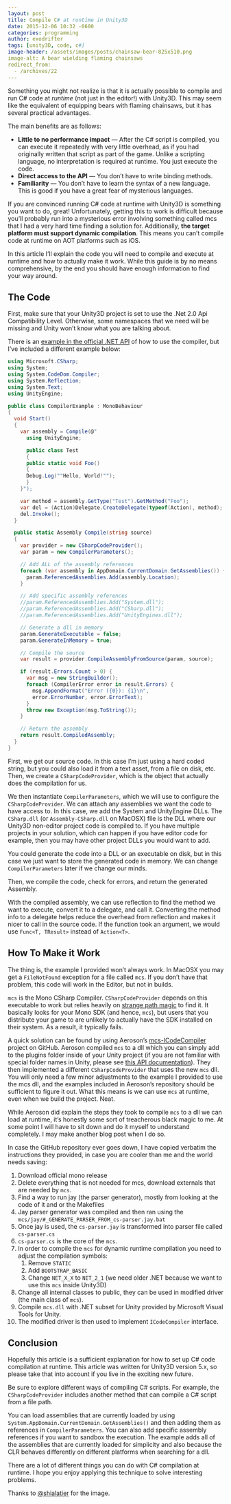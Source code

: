 ```yaml
---
layout: post
title: Compile C# at runtime in Unity3D
date: 2015-12-06 10:32 -0600
categories: programming
author: exodrifter
tags: [unity3D, code, c#]
image-header: /assets/images/posts/chainsaw-bear-825x510.png
image-alt: A bear wielding flaming chainsaws
redirect_from:
  - /archives/22
---
```


Something you might not realize is that it is actually possible to compile and
run C# code at *runtime* (not just in the editor!) with Unity3D. This may seem
like the equivalent of equipping bears with flaming chainsaws, but it has
several practical advantages.

The main benefits are as follows:

* **Little to no performance impact** &mdash; After the C# script is compiled,
  you can execute it repeatedly with very little overhead, as if you had
  originally written that script as part of the game. Unlike a scripting
  language, no interpretation is required at runtime. You just execute the code.
* **Direct access to the API** &mdash; You don’t have to write binding methods.
* **Familiarity** &mdash; You don’t have to learn the syntax of a new language.
  This is good if you have a great fear of mysterious languages.

If you are convinced running C# code at runtime with Unity3D is something you
want to do, great! Unfortunately, getting this to work is difficult because
you’ll probably run into a mysterious error involving something called mcs that
I had a very hard time finding a solution for. Additionally, **the target
platform must support dynamic compilation**. This means you can’t compile code
at runtime on AOT platforms such as iOS.

In this article I’ll explain the code you will need to compile and execute at
runtime and how to actually make it work. While this guide is by no means
comprehensive, by the end you should have enough information to find your way
around.

## The Code

First, make sure that your Unity3D project is set to use the .Net 2.0 Api
Compatibility Level. Otherwise, some namespaces that we need will be missing and
Unity won’t know what you are talking about.

There is an [example in the official .NET API][compiler example] of how to use
the compiler, but I’ve included a different example below:

```cs
using Microsoft.CSharp;
using System;
using System.CodeDom.Compiler;
using System.Reflection;
using System.Text;
using UnityEngine;

public class CompilerExample : MonoBehaviour
{
  void Start()
  {
    var assembly = Compile(@"
      using UnityEngine;

      public class Test
      {
      public static void Foo()
      {
      Debug.Log(""Hello, World!"");
      }
    }");

    var method = assembly.GetType("Test").GetMethod("Foo");
    var del = (Action)Delegate.CreateDelegate(typeof(Action), method);
    del.Invoke();
  }

  public static Assembly Compile(string source)
  {
    var provider = new CSharpCodeProvider();
    var param = new CompilerParameters();

    // Add ALL of the assembly references
    foreach (var assembly in AppDomain.CurrentDomain.GetAssemblies()) {
      param.ReferencedAssemblies.Add(assembly.Location);
    }

    // Add specific assembly references
    //param.ReferencedAssemblies.Add("System.dll");
    //param.ReferencedAssemblies.Add("CSharp.dll");
    //param.ReferencedAssemblies.Add("UnityEngines.dll");

    // Generate a dll in memory
    param.GenerateExecutable = false;
    param.GenerateInMemory = true;

    // Compile the source
    var result = provider.CompileAssemblyFromSource(param, source);

    if (result.Errors.Count > 0) {
      var msg = new StringBuilder();
      foreach (CompilerError error in result.Errors) {
        msg.AppendFormat("Error ({0}): {1}\n",
        error.ErrorNumber, error.ErrorText);
      }
      throw new Exception(msg.ToString());
    }

    // Return the assembly
    return result.CompiledAssembly;
  }
}
```

First, we get our source code. In this case I’m just using a hard coded string,
but you could also load it from a text asset, from a file on disk, etc. Then, we
create a `CSharpCodeProvider`, which is the object that actually does the
compilation for us.

We then instantiate `CompilerParameters`, which we will use to configure the
`CSharpCodeProvider`. We can attach any assemblies we want the code to have
access to. In this case, we add the System and UnityEngine DLLs. The
`CSharp.dll` (or `Assembly-CSharp.dll` on MacOSX) file is the DLL where our
Unity3D non-editor project code is compiled to. If you have multiple projects in
your solution, which can happen if you have editor code for example, then you
may have other project DLLs you would want to add.

You could generate the code into a DLL or an executable on disk, but in this
case we just want to store the generated code in memory. We can change
`CompilerParameters` later if we change our minds.

Then, we compile the code, check for errors, and return the generated Assembly.

With the compiled assembly, we can use reflection to find the method we want to
execute, convert it to a delegate, and call it. Converting the method info to a
delegate helps reduce the overhead from reflection and makes it nicer to call in
the source code. If the function took an argument, we would use
`Func<T, TResult>` instead of `Action<T>`.

## How To Make it Work

The thing is, the example I provided won’t always work. In MacOSX you may get a
`FileNotFound` exception for a file called `mcs`. If you don’t have that
problem, this code will work in the Editor, but not in builds.

`mcs` is the Mono CSharp Compiler. `CSharpCodeProvider` depends on this
executable to work but relies heavily on [strange path magic] to find it. It
basically looks for your Mono SDK (and hence, `mcs`), but users that you
distribute your game to are unlikely to actually have the SDK installed on their
system. As a result, it typically fails.

A quick solution can be found by using Aeroson’s [mcs-ICodeCompiler] project on
GitHub. Aeroson compiled `mcs` to a dll which you can simply add to the plugins
folder inside of your Unity project (if you are not familiar with special folder
names in Unity, please see [this API documentation][special folders]). They then
implemented a different `CSharpCodeProvider` that uses the new `mcs` dll. You
will only need a few minor adjustments to the example I provided to use the mcs
dll, and the examples included in Aeroson’s repository should be sufficient to
figure it out. What this means is we can use `mcs` at runtime, even when we
build the project. Neat.

While Aeroson did explain the steps they took to compile `mcs` to a dll we can
load at runtime, it’s honestly some sort of treacherous black magic to me. At
some point I will have to sit down and do it myself to understand completely. I
may make another blog post when I do so.

In case the GitHub repository ever goes down, I have copied verbatim the
instructions they provided, in case you are cooler than me and the world needs
saving:

1. Download official mono release
2. Delete everything that is not needed for mcs, download externals that are
   needed by `mcs`.
3. Find a way to run jay (the parser generator), mostly from looking at the code
   of it and or the Makefiles
4. Jay parser generator was compiled and then ran using the
   `mcs/jay/#_GENERATE_PARSER_FROM_cs-parser.jay.bat`
5. Once jay is used, the `cs-parser.jay` is transformed into parser file called
   `cs-parser.cs`
6. `cs-parser.cs` is the core of the `mcs`.
7. In order to compile the `mcs` for dynamic runtime compilation you need to
   adjust the compilation symbols:
   1. Remove `STATIC`
   2. Add `BOOTSTRAP_BASIC`
   3. Change `NET_X_X` to `NET_2_1` (we need older .NET because we want to use
      this `mcs` inside Unity3D)
8. Change all internal classes to public, they can be used in modified driver
   (the main class of `mcs`).
9. Compile `mcs.dll` with .NET subset for Unity provided by Microsoft Visual
   Tools for Unity.
10. The modified driver is then used to implement `ICodeCompiler` interface.

## Conclusion

Hopefully this article is a sufficient explanation for how to set up C# code
compilation at runtime. This article was written for Unity3D version 5.x, so
please take that into account if you live in the exciting new future.

Be sure to explore different ways of compiling C# scripts. For example, the
`CSharpCodeProvider` includes another method that can compile a C# script from a
file path.

You can load assemblies that are currently loaded by using
`System.AppDomain.CurrentDomain.GetAssemblies()` and then adding them as
references in `CompilerParameters`. You can also add specific assembly
references if you want to sandbox the execution. The example adds all of the
assemblies that are currently loaded for simplicity and also because the CLR
behaves differently on different platforms when searching for a dll.

There are a lot of different things you can do with C# compilation at runtime. I
hope you enjoy applying this technique to solve interesting problems.

Thanks to [@shialatier] for the image.

[compiler example]: https://msdn.microsoft.com/en-us/library/saf5ce06
[strange path magic]: https://github.com/mono/mono/blob/2748244/mcs/class/System/Microsoft.CSharp/CSharpCodeCompiler.cs#L61
[mcs-ICodeCompiler]: https://github.com/aeroson/mcs-ICodeCompiler
[special folders]: https://docs.unity3d.com/Manual/SpecialFolders.html
[@shialatier]: https://twitter.com/shialatier/status/767990123954774016
